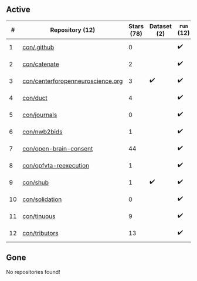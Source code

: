 ## Active
| # | Repository (12) | Stars (78) | Dataset (2) | `run` (12) | `containers-run` | Last Modified |
| --- | --- | --- | --- | --- | --- | --- |
| 1 | [con/.github](https://github.com/con/.github) | 0 |  | :heavy_check_mark: |  | 2024-10-29 20:12:31+00:00 |
| 2 | [con/catenate](https://github.com/con/catenate) | 2 |  | :heavy_check_mark: |  | 2025-01-08 15:06:35+00:00 |
| 3 | [con/centerforopenneuroscience.org](https://github.com/con/centerforopenneuroscience.org) | 3 | :heavy_check_mark: | :heavy_check_mark: |  | 2024-11-13 18:30:04+00:00 |
| 4 | [con/duct](https://github.com/con/duct) | 4 |  | :heavy_check_mark: |  | 2025-01-22 18:35:01+00:00 |
| 5 | [con/journals](https://github.com/con/journals) | 0 |  | :heavy_check_mark: |  | 2024-05-03 21:05:38+00:00 |
| 6 | [con/nwb2bids](https://github.com/con/nwb2bids) | 1 |  | :heavy_check_mark: |  | 2024-07-29 00:35:45+00:00 |
| 7 | [con/open-brain-consent](https://github.com/con/open-brain-consent) | 44 |  | :heavy_check_mark: |  | 2025-01-27 12:35:42+00:00 |
| 8 | [con/opfvta-reexecution](https://github.com/con/opfvta-reexecution) | 1 |  | :heavy_check_mark: |  | 2024-08-02 08:06:56+00:00 |
| 9 | [con/shub](https://github.com/con/shub) | 1 | :heavy_check_mark: | :heavy_check_mark: |  | 2023-10-19 16:30:00+00:00 |
| 10 | [con/solidation](https://github.com/con/solidation) | 0 |  | :heavy_check_mark: |  | 2024-08-23 18:03:02+00:00 |
| 11 | [con/tinuous](https://github.com/con/tinuous) | 9 |  | :heavy_check_mark: |  | 2024-11-18 16:22:06+00:00 |
| 12 | [con/tributors](https://github.com/con/tributors) | 13 |  | :heavy_check_mark: |  | 2024-05-24 12:35:37+00:00 |

## Gone
No repositories found!
